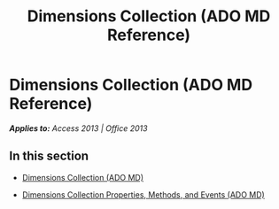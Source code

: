 ﻿---
title: Dimensions Collection (ADO MD Reference)
TOCTitle: Dimensions Collection (ADO MD)
ms:assetid: 34f1e116-2940-4ac1-aaea-9b92002cf182
ms:mtpsurl: https://msdn.microsoft.com/en-us/library/JJ249113(v=office.15)
ms:contentKeyID: 48544138
ms.date: 09/18/2015
mtps_version: v=office.15
---

# Dimensions Collection (ADO MD Reference)


_**Applies to:** Access 2013 | Office 2013_

## In this section

  - [Dimensions Collection (ADO MD)](dimensions-collection-ado-md.md)

  - [Dimensions Collection Properties, Methods, and Events (ADO MD)](dimensions-collection-properties-methods-and-events-ado-md.md)

